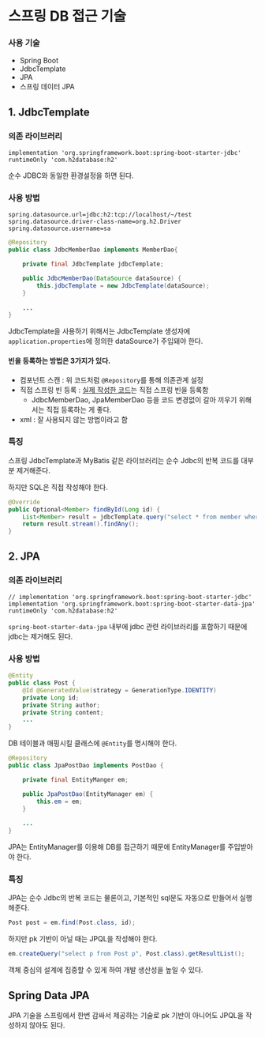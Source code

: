 # 스프링 DB 접근 기술

### 사용 기술
- Spring Boot
- JdbcTemplate
- JPA
- 스프링 데이터 JPA

## 1. JdbcTemplate

### 의존 라이브러리

```
implementation 'org.springframework.boot:spring-boot-starter-jdbc'
runtimeOnly 'com.h2database:h2'
```

순수 JDBC와 동일한 환경설정을 하면 된다.

### 사용 방법

```properties
spring.datasource.url=jdbc:h2:tcp://localhost/~/test
spring.datasource.driver-class-name=org.h2.Driver
spring.datasource.username=sa
```

```java
@Repository
public class JdbcMemberDao implements MemberDao{

    private final JdbcTemplate jdbcTemplate;

    public JdbcMemberDao(DataSource dataSource) {
        this.jdbcTemplate = new JdbcTemplate(dataSource);
    }
    
    ...
}
```

JdbcTemplate을 사용하기 위해서는 JdbcTemplate 생성자에 `application.properties`에 정의한 dataSource가 주입돼야 한다.

#### 빈을 등록하는 방법은 3가지가 있다.
- 컴포넌트 스캔 : 위 코드처럼 `@Repository`를 통해 의존관계 설정
- 직접 스프링 빈 등록 : [실제 작성한 코드]()는 직접 스프링 빈을 등록함 
  - JdbcMemberDao, JpaMemberDao 등을 코드 변경없이 갈아 끼우기 위해서는 직접 등록하는 게 좋다.
- xml : 잘 사용되지 않는 방법이라고 함

### 특징
스프링 JdbcTemplate과 MyBatis 같은 라이브러리는 순수 Jdbc의 반복 코드를 대부분 제거해준다.

하지만 SQL은 직접 작성해야 한다.

```java
@Override
public Optional<Member> findById(Long id) {
    List<Member> result = jdbcTemplate.query("select * from member where id = ?", memberRowMapper(), id);
    return result.stream().findAny();
}
```

## 2. JPA

### 의존 라이브러리

```
// implementation 'org.springframework.boot:spring-boot-starter-jdbc'
implementation 'org.springframework.boot:spring-boot-starter-data-jpa'
runtimeOnly 'com.h2database:h2'
```

`spring-boot-starter-data-jpa` 내부에 jdbc 관련 라이브러리를 포함하기 때문에 jdbc는 제거해도 된다.

### 사용 방법

```java
@Entity
public class Post {
    @Id @GeneratedValue(strategy = GenerationType.IDENTITY)
    private Long id;
    private String author;
    private String content;
    ...
}
```

DB 테이블과 매핑시킬 클래스에 `@Entity`를 명시해야 한다.

```java
@Repository
public class JpaPostDao implements PostDao {

    private final EntityManger em;

    public JpaPostDao(EntityManager em) {
        this.em = em;
    }
    
    ...
}
```

JPA는 EntityManager를 이용해 DB를 접근하기 때문에 EntityManager를 주입받아야 한다.

### 특징

JPA는 순수 Jdbc의 반복 코드는 물론이고, 기본적인 sql문도 자동으로 만들어서 실행해준다.

```java
Post post = em.find(Post.class, id);
```

하지만 pk 기반이 아닐 때는 JPQL을 작성해야 한다.

````java
em.createQuery("select p from Post p", Post.class).getResultList();
````

객체 중심의 설계에 집중할 수 있게 하여 개발 생산성을 높일 수 있다.

## Spring Data JPA

JPA 기술을 스프링에서 한번 감싸서 제공하는 기술로 pk 기반이 아니어도 JPQL을 작성하지 않아도 된다.